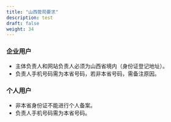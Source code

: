 ```yaml
---
title: "山西管局要求"
description: test
draft: false
weight: 34
---
```




### 企业用户

- 主体负责人和网站负责人必须为山西省境内（身份证登记地址）。
- 负责人手机号码需为本省号码，若非本省号码，需备注原因。

### 个人用户

- 非本省身份证不能进行个人备案。
- 负责人手机号码需为本省号码。